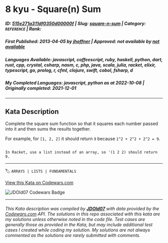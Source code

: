 # 8 kyu - Square(n) Sum

##### **ID**: [515e271a311df0350d00000f](https://www.codewars.com/kata/515e271a311df0350d00000f) | **Slug**: [square-n-sum](https://www.codewars.com/kata/515e271a311df0350d00000f) | **Category**: `REFERENCE` | **Rank**: <span style="color:white">8 kyu</span>

##### **First Published**: 2013-04-05 ***by*** [jhoffner](https://www.codewars.com/users/jhoffner) | **Approved**: *not available* ***by*** [*not available*](*https://www.codewars.com*)

##### **Languages Available**: javascript, coffeescript, ruby, haskell, python, dart, rust, cpp, crystal, csharp, nasm, c, php, java, scala, julia, racket, elixir, typescript, go, prolog, r, cfml, clojure, swift, cobol, fsharp, d

##### **My Completed Languages**: javascript, python ***as at*** 2022-10-08 | **Originally completed**: 2021-12-01

---

## Kata Description


Complete the square sum function so that it squares each number passed into it and then sums the results together.



For example, for `[1, 2, 2]` it should return `9` because `1^2 + 2^2 + 2^2 = 9`.



```if:racket

In Racket, use a list instead of an array, so '(1 2 2) should return 9.

```



---


🏷 `ARRAYS | LISTS | FUNDAMENTALS`


[View this Kata on Codewars.com](https://www.codewars.com/kata/515e271a311df0350d00000f)

![](https://www.codewars.com/users/jdold07/badges/large "JDOld07 Codewars Badge")

---

###### *This Kata description was compiled by [**JDOld07**](https://tpstech.dev) with data provided by the [Codewars.com](https://www.codewars.com) API.  The solutions in this repo associated with this kata are my solutions unless otherwise noted in the code file.  Test cases are generally those as provided in the Kata, but may include additional test cases I created while coding my solution.  My solutions are not always commented as the solutions are rarely submitted with comments.*
